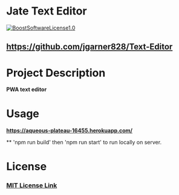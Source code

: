 # Jate Text Editor
  
  [![BoostSoftwareLicense1.0](https://img.shields.io/badge/License-BoostSoftwareLicense1.0-<COLOR>.svg)](https://shields.io/)
  
  ## https://github.com/jgarner828/Text-Editor
  
  # Project Description
  
  **PWA text editor**

  # Usage

  **https://aqueous-plateau-16455.herokuapp.com/**

  ** 'npm run build' then 'npm run start' to run locally on server.
  
  # License
  
  ### [MIT License Link](https://opensource.org/licenses/MIT)
  